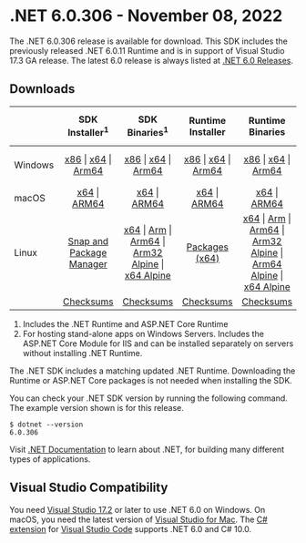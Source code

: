 # .NET 6.0.306 - November 08, 2022

The .NET 6.0.306 release is available for download. This SDK includes the previously released .NET 6.0.11 Runtime and is in support of Visual Studio 17.3 GA release. The latest 6.0 release is always listed at [.NET 6.0 Releases](../README.md).

## Downloads

|           | SDK Installer<sup>1</sup>                        | SDK Binaries<sup>1</sup>                 | Runtime Installer                                        | Runtime Binaries                                 | ASP.NET Core Runtime           |Windows Desktop Runtime          |
| --------- | :------------------------------------------:     | :----------------------:                 | :---------------------------:                            | :-------------------------:                      | :-----------------:            | :-----------------:            |
| Windows   | [x86][dotnet-sdk-win-x86.exe] \| [x64][dotnet-sdk-win-x64.exe] \| [Arm64][dotnet-sdk-win-arm64.exe] | [x86][dotnet-sdk-win-x86.zip] \| [x64][dotnet-sdk-win-x64.zip] \|  [Arm64][dotnet-sdk-win-arm64.zip] | [x86][dotnet-runtime-win-x86.exe] \| [x64][dotnet-runtime-win-x64.exe] \| [Arm64][dotnet-runtime-win-arm64.exe] | [x86][dotnet-runtime-win-x86.zip] \| [x64][dotnet-runtime-win-x64.zip] \| [Arm64][dotnet-runtime-win-arm64.zip] | [x86][aspnetcore-runtime-win-x86.exe] \| [x64][aspnetcore-runtime-win-x64.exe] \|<br/> [Hosting Bundle][dotnet-hosting-win.exe]<sup>2</sup> | [x86][windowsdesktop-runtime-win-x86.exe] \| [x64][windowsdesktop-runtime-win-x64.exe] \| [Arm64][windowsdesktop-runtime-win-arm64.exe] |
| macOS     | [x64][dotnet-sdk-osx-x64.pkg] \| [ARM64][dotnet-sdk-osx-arm64.pkg] | [x64][dotnet-sdk-osx-x64.tar.gz] \| [ARM64][dotnet-sdk-osx-arm64.tar.gz]  | [x64][dotnet-runtime-osx-x64.pkg] \| [ARM64][dotnet-runtime-osx-arm64.pkg] | [x64][dotnet-runtime-osx-x64.tar.gz] \| [ARM64][dotnet-runtime-osx-arm64.tar.gz]| [x64][aspnetcore-runtime-osx-x64.tar.gz] \| [ARM64][aspnetcore-runtime-osx-arm64.tar.gz] | - |<sup>1</sup>
| Linux     |  [Snap and Package Manager](../install-linux.md)  | [x64][dotnet-sdk-linux-x64.tar.gz] \| [Arm][dotnet-sdk-linux-arm.tar.gz]  \| [Arm64][dotnet-sdk-linux-arm64.tar.gz] \| [Arm32 Alpine][dotnet-sdk-linux-musl-arm.tar.gz]  \| [x64 Alpine][dotnet-sdk-linux-musl-x64.tar.gz] | [Packages (x64)][linux-packages] | [x64][dotnet-runtime-linux-x64.tar.gz] \| [Arm][dotnet-runtime-linux-arm.tar.gz] \| [Arm64][dotnet-runtime-linux-arm64.tar.gz] \| [Arm32 Alpine][dotnet-runtime-linux-musl-arm.tar.gz] \| [Arm64 Alpine][dotnet-runtime-linux-musl-arm64.tar.gz] \| [x64 Alpine][dotnet-runtime-linux-musl-x64.tar.gz]  | [x64][aspnetcore-runtime-linux-x64.tar.gz]<sup>1</sup>  \| [Arm][aspnetcore-runtime-linux-arm.tar.gz]<sup>1</sup> \| [Arm64][aspnetcore-runtime-linux-arm64.tar.gz]<sup>1</sup> \| [x64 Alpine][aspnetcore-runtime-linux-musl-x64.tar.gz] | - | <sup>1</sup> |
|  | [Checksums][checksums-sdk]                             | [Checksums][checksums-sdk]                                      | [Checksums][checksums-runtime]                             | [Checksums][checksums-runtime]  | [Checksums][checksums-runtime]  | [Checksums][checksums-runtime]


1. Includes the .NET Runtime and ASP.NET Core Runtime
2. For hosting stand-alone apps on Windows Servers. Includes the ASP.NET Core Module for IIS and can be installed separately on servers without installing .NET Runtime.


The .NET SDK includes a matching updated .NET Runtime. Downloading the Runtime or ASP.NET Core packages is not needed when installing the SDK.

You can check your .NET SDK version by running the following command. The example version shown is for this release.

```console
$ dotnet --version
6.0.306
```
Visit [.NET Documentation](https://learn.microsoft.com/dotnet/core/) to learn about .NET, for building many different types of applications.


## Visual Studio Compatibility

You need [Visual Studio 17.2](https://visualstudio.microsoft.com) or later to use .NET 6.0 on Windows. On macOS, you need the latest version of [Visual Studio for Mac](https://visualstudio.microsoft.com/vs/mac/). The [C# extension](https://code.visualstudio.com/docs/languages/dotnet) for [Visual Studio Code](https://code.visualstudio.com/) supports .NET 6.0 and C# 10.0.


[blob-runtime]: https://dotnetcli.blob.core.windows.net/dotnet/Runtime/
[blob-sdk]: https://dotnetcli.blob.core.windows.net/dotnet/Sdk/
[release-notes]: https://github.com/dotnet/core/blob/main/release-notes/6.0/6.0.11/6.0.306.md

[checksums-runtime]: https://dotnetcli.blob.core.windows.net/dotnet/checksums/6.0.11-sha.txt
[checksums-sdk]: https://dotnetcli.blob.core.windows.net/dotnet/checksums/6.0.11-sha.txt

[linux-install]: https://learn.microsoft.com/dotnet/core/install/linux
[linux-setup]: https://github.com/dotnet/core/blob/main/Documentation/linux-setup.md

[dotnet-blog]:  https://devblogs.microsoft.com/dotnet/november-2022-updates/
[aspnet-blog]: https://devblogs.microsoft.com/dotnet/announcing-asp-net-core-in-net-6/
[maui-blog]: https://devblogs.microsoft.com/dotnet/update-on-dotnet-maui/

[linux-packages]: ../install-linux.md


[//]: # ( Runtime 6.0.11)
[dotnet-runtime-linux-arm.tar.gz]: https://download.visualstudio.microsoft.com/download/pr/e208f394-bcb6-4ea9-8865-9fa2ed065d0a/5214d4e078744bbb3eea12c259b1d8cd/dotnet-runtime-6.0.11-linux-arm.tar.gz
[dotnet-runtime-linux-arm64.tar.gz]: https://download.visualstudio.microsoft.com/download/pr/b02be36b-8470-4b81-8254-1f957ce8f397/fd6aa0da17fc51c1b57b2d96aa792c1a/dotnet-runtime-6.0.11-linux-arm64.tar.gz
[dotnet-runtime-linux-musl-arm.tar.gz]: https://download.visualstudio.microsoft.com/download/pr/d83b1773-36fb-49b2-a174-d58ae71ca6a7/1710ad32b6c06ac29d32ba1c4232316d/dotnet-runtime-6.0.11-linux-musl-arm.tar.gz
[dotnet-runtime-linux-musl-arm64.tar.gz]: https://download.visualstudio.microsoft.com/download/pr/376cf0f2-7ae0-41c5-96b2-5bc9e525b340/18a5bf90b171aa0b84f30674981e86f2/dotnet-runtime-6.0.11-linux-musl-arm64.tar.gz
[dotnet-runtime-linux-musl-x64.tar.gz]: https://download.visualstudio.microsoft.com/download/pr/acc2d4e9-6ee9-4d2a-a61d-0ed4fd64237a/6624c2043683bbb9a3af470634d22ce7/dotnet-runtime-6.0.11-linux-musl-x64.tar.gz
[dotnet-runtime-linux-x64.tar.gz]: https://download.visualstudio.microsoft.com/download/pr/367108bb-8782-4f0b-839d-c98191b7729a/94185f91ef33890816a5846a374b74b7/dotnet-runtime-6.0.11-linux-x64.tar.gz
[dotnet-runtime-osx-arm64.pkg]: https://download.visualstudio.microsoft.com/download/pr/340274ea-9cf6-47e6-9fb5-920675a5d701/8c0acf90a29b1a7d2ce662ce66228a14/dotnet-runtime-6.0.11-osx-arm64.pkg
[dotnet-runtime-osx-arm64.tar.gz]: https://download.visualstudio.microsoft.com/download/pr/6fde4997-8628-4666-8281-6aef1322cda3/f9ead70f42ef845bbc5c17d53b174931/dotnet-runtime-6.0.11-osx-arm64.tar.gz
[dotnet-runtime-osx-x64.pkg]: https://download.visualstudio.microsoft.com/download/pr/3acbb93d-3983-4a98-9295-0c7045cec479/1b33b6742a6bf35fd46bd88a6d56f2ee/dotnet-runtime-6.0.11-osx-x64.pkg
[dotnet-runtime-osx-x64.tar.gz]: https://download.visualstudio.microsoft.com/download/pr/c9bd7b7d-8dbd-4486-b3a6-d3bd29e9efc1/4b2debd5a8aa0812cbe19cc6cae26066/dotnet-runtime-6.0.11-osx-x64.tar.gz
[dotnet-runtime-win-arm64.exe]: https://download.visualstudio.microsoft.com/download/pr/3c7b353f-a4e7-4592-9535-0077ef420e7e/334ab6dadc68e53db13d53ebdf112ba3/dotnet-runtime-6.0.11-win-arm64.exe
[dotnet-runtime-win-arm64.zip]: https://download.visualstudio.microsoft.com/download/pr/566af894-00df-406a-80c1-ef41e51ae695/f402b81c3bfbb91d76587a75480e85b6/dotnet-runtime-6.0.11-win-arm64.zip
[dotnet-runtime-win-x64.exe]: https://download.visualstudio.microsoft.com/download/pr/8cf88855-ed09-4002-95db-8bb0f0eff051/f9006645511830bd3b840be132423768/dotnet-runtime-6.0.11-win-x64.exe
[dotnet-runtime-win-x64.zip]: https://download.visualstudio.microsoft.com/download/pr/b7ca200f-345c-4ad8-8a27-6d724aaf9c65/108b558841a28ffe45bacd2570a30c02/dotnet-runtime-6.0.11-win-x64.zip
[dotnet-runtime-win-x86.exe]: https://download.visualstudio.microsoft.com/download/pr/719bfd7c-bce2-4e73-937c-cbd7a7ace3cb/d4f570d461711d22e277f1e3487ea9c2/dotnet-runtime-6.0.11-win-x86.exe
[dotnet-runtime-win-x86.zip]: https://download.visualstudio.microsoft.com/download/pr/be0f3c66-a6b8-47eb-85fe-1085bd5bbcbc/8b095919bea25340fbddc43ed0eefef5/dotnet-runtime-6.0.11-win-x86.zip

[//]: # ( WindowsDesktop 6.0.11)
[windowsdesktop-runtime-win-arm64.exe]: https://download.visualstudio.microsoft.com/download/pr/70d9846e-7bae-496c-829d-dabfda93cddd/be9e28ef860bfc7f8f36db4af4ac7692/windowsdesktop-runtime-6.0.11-win-arm64.exe
[windowsdesktop-runtime-win-arm64.zip]: https://download.visualstudio.microsoft.com/download/pr/71c160b2-8d92-4ecd-89bc-eb1822abbb73/8593a31d4e1c60873e94a618227502fb/windowsdesktop-runtime-6.0.11-win-arm64.zip
[windowsdesktop-runtime-win-x64.exe]: https://download.visualstudio.microsoft.com/download/pr/0192a249-3ec8-4374-a827-e186dd58d55d/cec046575f3eb2247a10ba3d50f5cf6c/windowsdesktop-runtime-6.0.11-win-x64.exe
[windowsdesktop-runtime-win-x64.zip]: https://download.visualstudio.microsoft.com/download/pr/b272a567-e03f-432a-8263-7672e9a41c5d/d4b547aaa09b72fe1e2ed081d59c33b5/windowsdesktop-runtime-6.0.11-win-x64.zip
[windowsdesktop-runtime-win-x86.exe]: https://download.visualstudio.microsoft.com/download/pr/2a392287-fd51-4ee8-9c15-a672ab9bc55d/03d4784b3a543a0fb9ce5677ed13a9a3/windowsdesktop-runtime-6.0.11-win-x86.exe
[windowsdesktop-runtime-win-x86.zip]: https://download.visualstudio.microsoft.com/download/pr/a08358ae-373f-40c4-88c9-732a7da52bc4/0e0bf1005fea65d0d7026306ffc539bd/windowsdesktop-runtime-6.0.11-win-x86.zip

[//]: # ( ASP 6.0.11)
[aspnetcore-runtime-linux-arm.tar.gz]: https://download.visualstudio.microsoft.com/download/pr/4072393d-3350-41d2-98e2-dc46fd930fae/6f09e1d7685fbbc01f6d84b1140e1b49/aspnetcore-runtime-6.0.11-linux-arm.tar.gz
[aspnetcore-runtime-linux-arm64.tar.gz]: https://download.visualstudio.microsoft.com/download/pr/e25f7ff2-9932-41dd-b549-5b4409b5a727/d00786aeabad50cd661e959a576f8777/aspnetcore-runtime-6.0.11-linux-arm64.tar.gz
[aspnetcore-runtime-linux-musl-arm.tar.gz]: https://download.visualstudio.microsoft.com/download/pr/c955c105-704f-423e-9f55-e51957c901f6/3f0361570417e8d32659993a4ff638ba/aspnetcore-runtime-6.0.11-linux-musl-arm.tar.gz
[aspnetcore-runtime-linux-musl-arm64.tar.gz]: https://download.visualstudio.microsoft.com/download/pr/d6505deb-44ce-4593-89e7-4460042ef675/3e4dcd3221be077cb71e459ed6e89362/aspnetcore-runtime-6.0.11-linux-musl-arm64.tar.gz
[aspnetcore-runtime-linux-musl-x64.tar.gz]: https://download.visualstudio.microsoft.com/download/pr/957274ab-b5ad-495b-947a-0db38e641e84/d089c36fa5c8d2aa76c7e7abc45f5e29/aspnetcore-runtime-6.0.11-linux-musl-x64.tar.gz
[aspnetcore-runtime-linux-x64.tar.gz]: https://download.visualstudio.microsoft.com/download/pr/0a17a9f6-7705-4b47-aead-c0b582cad317/158b62e5183281e416994d56ce81bc0c/aspnetcore-runtime-6.0.11-linux-x64.tar.gz
[aspnetcore-runtime-osx-arm64.tar.gz]: https://download.visualstudio.microsoft.com/download/pr/4bb8e524-4a1c-403b-adef-362e13b22fcf/6304e6772640e07412ccfb9a0a5ec58a/aspnetcore-runtime-6.0.11-osx-arm64.tar.gz
[aspnetcore-runtime-osx-x64.tar.gz]: https://download.visualstudio.microsoft.com/download/pr/16a48ca7-a75f-48bf-a513-ce5721debde1/b55c60cfbac77c576fb0161a4d4ad8af/aspnetcore-runtime-6.0.11-osx-x64.tar.gz
[aspnetcore-runtime-win-arm64.zip]: https://download.visualstudio.microsoft.com/download/pr/efa86583-806b-44e7-9ade-45b0ea845b86/fe160dc809fbcbbace542198f1b29ea0/aspnetcore-runtime-6.0.11-win-arm64.zip
[aspnetcore-runtime-win-x64.exe]: https://download.visualstudio.microsoft.com/download/pr/e874914f-d43d-4b61-8479-f6a5536e44b1/7043adfe896aa9f980ce23e884aae37d/aspnetcore-runtime-6.0.11-win-x64.exe
[aspnetcore-runtime-win-x64.zip]: https://download.visualstudio.microsoft.com/download/pr/05dbe2dd-429c-4e4a-8080-9fe3027cd31b/76461b8691ada05d098efd15933bcbbd/aspnetcore-runtime-6.0.11-win-x64.zip
[aspnetcore-runtime-win-x86.exe]: https://download.visualstudio.microsoft.com/download/pr/94504599-143a-4d53-b518-74aee0ebecca/dac4a7b1f7bdc7b4e8441d6befa4941a/aspnetcore-runtime-6.0.11-win-x86.exe
[aspnetcore-runtime-win-x86.zip]: https://download.visualstudio.microsoft.com/download/pr/cba21318-714e-4390-a4e7-10ae69a280b2/e8cb7203c321951c0acfbef160ad23d4/aspnetcore-runtime-6.0.11-win-x86.zip
[dotnet-hosting-win.exe]: https://download.visualstudio.microsoft.com/download/pr/db07eed5-297a-45b8-bea2-1e93c623a88c/6e5a8d3432e6213f071be3751ae53a08/dotnet-hosting-6.0.11-win.exe

[//]: # ( SDK 6.0.306)
[dotnet-sdk-linux-arm.tar.gz]: https://download.visualstudio.microsoft.com/download/pr/a752d876-ddea-41a9-b8c6-5326b48791e3/ade6f4c1672c5357f140c44bba1b9acd/dotnet-sdk-6.0.306-linux-arm.tar.gz
[dotnet-sdk-linux-arm64.tar.gz]: https://download.visualstudio.microsoft.com/download/pr/fb258146-ac1b-480d-99b2-fecb7a607705/66e827540def06412bf11da9e6accb61/dotnet-sdk-6.0.306-linux-arm64.tar.gz
[dotnet-sdk-linux-musl-arm.tar.gz]: https://download.visualstudio.microsoft.com/download/pr/c18eddd3-c8a3-4f57-b6e0-a9dc7ae86035/fb263dcb5d9286a93b50718321c48789/dotnet-sdk-6.0.306-linux-musl-arm.tar.gz
[dotnet-sdk-linux-musl-arm64.tar.gz]: https://download.visualstudio.microsoft.com/download/pr/0a4ca1b1-83cf-4369-88f3-b660834f3368/2e1e92099dccbe2ef9b50c60ad1bd8e5/dotnet-sdk-6.0.306-linux-musl-arm64.tar.gz
[dotnet-sdk-linux-musl-x64.tar.gz]: https://download.visualstudio.microsoft.com/download/pr/1a04e962-8fff-4a59-9689-897df87e4415/31f8f718f0a58dbc6e9bc7f262f344a2/dotnet-sdk-6.0.306-linux-musl-x64.tar.gz
[dotnet-sdk-linux-x64.tar.gz]: https://download.visualstudio.microsoft.com/download/pr/4154c61f-5389-4b77-bc64-28caad83c994/a39138c90c80e6d5c94d5c3f28baff88/dotnet-sdk-6.0.306-linux-x64.tar.gz
[dotnet-sdk-osx-arm64.pkg]: https://download.visualstudio.microsoft.com/download/pr/18b71c84-cc00-4a8d-b146-93e1be66389d/fd0971a4dbf1a8e904ec648fc161503e/dotnet-sdk-6.0.306-osx-arm64.pkg
[dotnet-sdk-osx-arm64.tar.gz]: https://download.visualstudio.microsoft.com/download/pr/d076f164-9078-4752-8a34-57142a1741cd/5b623ddcf6be874165f903f7f995f3db/dotnet-sdk-6.0.306-osx-arm64.tar.gz
[dotnet-sdk-osx-x64.pkg]: https://download.visualstudio.microsoft.com/download/pr/54efc886-978f-41e0-823e-fc8a01048a97/49b5314c2295b19af21649f6dfcece92/dotnet-sdk-6.0.306-osx-x64.pkg
[dotnet-sdk-osx-x64.tar.gz]: https://download.visualstudio.microsoft.com/download/pr/15e07645-acbc-47d4-8a31-689bb61e6df3/1d8070c102422cedea24ace2717b125b/dotnet-sdk-6.0.306-osx-x64.tar.gz
[dotnet-sdk-win-arm64.exe]: https://download.visualstudio.microsoft.com/download/pr/c9a6fbf9-3ddd-48d8-a406-afe42e121f49/e1cce96cc5314816113854a7d6c9b173/dotnet-sdk-6.0.306-win-arm64.exe
[dotnet-sdk-win-arm64.zip]: https://download.visualstudio.microsoft.com/download/pr/a2bfb136-267d-4356-8cf6-f20d4e144d45/5863fdccb15e6b74b1163bd41292c884/dotnet-sdk-6.0.306-win-arm64.zip
[dotnet-sdk-win-x64.exe]: https://download.visualstudio.microsoft.com/download/pr/ab4ddfd5-a29b-478e-a3ab-2258a5cca878/c433211318f1d9f4517cc1af5328f1b7/dotnet-sdk-6.0.306-win-x64.exe
[dotnet-sdk-win-x64.zip]: https://download.visualstudio.microsoft.com/download/pr/2550a430-8306-4bd3-931b-e33a033dd348/d53dd029ac4edc3fd5b0bd4525862198/dotnet-sdk-6.0.306-win-x64.zip
[dotnet-sdk-win-x86.exe]: https://download.visualstudio.microsoft.com/download/pr/8c03a886-9aac-47a8-85ef-b2dcc1403ea2/5b2d13f30ec5f537f63426a2bbdbc45d/dotnet-sdk-6.0.306-win-x86.exe
[dotnet-sdk-win-x86.zip]: https://download.visualstudio.microsoft.com/download/pr/970e485b-e3a0-4703-850e-cdde5ad8e606/2be96307fa76b32f8d177ec63170cffb/dotnet-sdk-6.0.306-win-x86.zip
